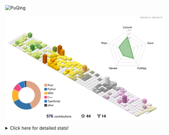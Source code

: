 ![PuQing](https://user-images.githubusercontent.com/27223114/171565019-9a56fae6-b08b-421f-99db-7e830da42371.png)

![](./profile-3d-contrib/profile-season-animate.svg)

<details>
<summary>Click here for detailed stats!</summary>

<!--START_SECTION:waka-->
![Lines of code](https://img.shields.io/badge/From%20Hello%20World%20I%27ve%20Written-2.0%20million%20lines%20of%20code-blue)

**🐱 My GitHub Data** 

> 📦 446.6 kB Used in GitHub's Storage 
 > 
> 🏆 213 Contributions in the Year 2025
 > 
> 🚫 Not Opted to Hire
 > 
> 📜 40 Public Repositories 
 > 
> 🔑 34 Private Repositories 
 > 
**I'm an Early 🐤** 

```text
🌞 Morning                956 commits         ███░░░░░░░░░░░░░░░░░░░░░░   10.73 % 
🌆 Daytime                3867 commits        ███████████░░░░░░░░░░░░░░   43.42 % 
🌃 Evening                1995 commits        ██████░░░░░░░░░░░░░░░░░░░   22.40 % 
🌙 Night                  2089 commits        ██████░░░░░░░░░░░░░░░░░░░   23.45 % 
```


📊 **This Week I Spent My Time On** 

```text
💬 Programming Languages: 
Other                    30 hrs 7 mins       ██████████████░░░░░░░░░░░   55.83 % 
Python                   15 hrs 36 mins      ███████░░░░░░░░░░░░░░░░░░   28.94 % 
Typst                    4 hrs 7 mins        ██░░░░░░░░░░░░░░░░░░░░░░░   07.66 % 
C                        1 hr 6 mins         █░░░░░░░░░░░░░░░░░░░░░░░░   02.04 % 
Org                      31 mins             ░░░░░░░░░░░░░░░░░░░░░░░░░   00.97 % 

🔥 Editors: 
VS Code                  21 hrs 45 mins      ██████████░░░░░░░░░░░░░░░   40.32 % 
Arc                      21 hrs 37 mins      ██████████░░░░░░░░░░░░░░░   40.07 % 
Ghostty                  6 hrs 31 mins       ███░░░░░░░░░░░░░░░░░░░░░░   12.09 % 
Telegram                 2 hrs 51 mins       █░░░░░░░░░░░░░░░░░░░░░░░░   05.30 % 
NetEaseMusic             1 hr 5 mins         █░░░░░░░░░░░░░░░░░░░░░░░░   02.02 % 

💻 Operating System: 
Mac                      33 hrs 40 mins      ████████████████░░░░░░░░░   62.41 % 
WSL                      18 hrs 13 mins      ████████░░░░░░░░░░░░░░░░░   33.78 % 
Linux                    2 hrs 3 mins        █░░░░░░░░░░░░░░░░░░░░░░░░   03.81 % 
```


<!--END_SECTION:waka-->
</details>
